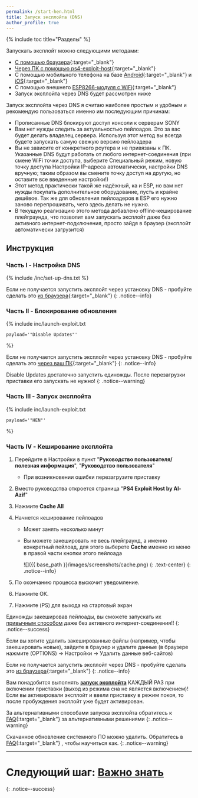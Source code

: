 ```yaml
---
permalink: /start-hen.html
title: Запуск эксплойта (DNS)
author_profile: true
---
```

{% include toc title="Разделы" %}

Запускать эксплойт можно следующими методами: 
* [С помощью браузера](start-hen-browser){:target="_blank"}
* [Через ПК с помощью ps4-exploit-host](payloads){:target="_blank"}
* С помощью мобильного телефона на базе [Android](https://4pda.ru/forum/index.php?showtopic=885825&view=findpost&p=70298081){:target="_blank"} и [iOS](https://vk.com/@jailbreakps4-instrukciya-dlya-zapuska-eksploita-s-pomoschu-ios){:target="_blank"}
* С помощью внешнего [ESP8266-модуля с WiFi](https://4pda.ru/forum/index.php?showtopic=885825&st=1520#entry73705006){:target="_blank"}
* Запуск эксплойта через DNS будет рассмотрен ниже 
	
Запуск эксплойта через DNS я считаю наиболее простым и удобным и рекомендую пользоваться именно им последующим причинам:
* Прописанные DNS блокируют доступ консоли к серверам SONY
* Вам нет нужды следить за актуальностью пейлоадов. Это за вас будет делать владелец сервера. Используя этот метод вы всегда будете запускать самую свежую версию пейлоадера
* Вы не зависите от конкретного роутера и не привязаны к ПК. Указанные DNS будут работать от любого интернет-соединения (при смене WiFi точки доступа, выберите Специальный режим, новую точку доступа Настройки IP-адреса автоматически, настройки DNS вручную; таким образом вы смените точку доступ на другую, но оставите все введенные настройки!)
* Этот метод практически такой же надёжный, ка и ESP, но вам нет нужды покупать дополнительное оборудование, пусть и крайне дешёвое. Так же для обновления пейлоадеров в ESP его нужно заново перепрошивать, чего здесь делать не нужно. 
* В текущую реализацию этого метода добавлено offline-кеширование плейграунда, что позволит вам запускать эксплойт даже без активного интернет-подключения, просто зайдя в браузер (эксплойт автоматически загрузится)


## Инструкция
		
### Часть I - Настройка DNS
		
{% include /inc/set-up-dns.txt %}

Если не получается запустить эксплойт через установку DNS - пробуйте сделать это [из браузера](start-hen-browser){:target="_blank"}
{: .notice--info}

### Часть II - Блокирование обновления

{% include inc/launch-exploit.txt 

	payload='"Disable Updates"'

%}

Если не получается запустить эксплойт через установку DNS - пробуйте сделать это [через ваш ПК](payloads){:target="_blank"}
{: .notice--info}

Disable Updates достаточно запустить единожды. После перезагрузки приставки его запускать не нужно!
{: .notice--warning}

### Часть III - Запуск эксплойта

{% include inc/launch-exploit.txt 

	payload='"HEN"'

%}

### Часть IV - Кеширование эксплойта

1. Перейдите в Настройки в пункт "**Руководство пользователя/полезная информация**", "**Руководство пользователя**"
	+ При возникновении ошибки перезагрузите приставку
1. Вместо руководства откроется страница "**PS4 Exploit Host by Al-Azif**" 
1. Нажмите **Cache All**
1. Начнется кеширование пейлоадов
	* Может занять несколько минут
	* Вы можете закешировать не весь плейграунд, а именно конкретный пейлоад, для этого выберете **Cache** именно из меню в правой части кнопки этого пейлоада 
	
		![]({{ base_path }}/images/screenshots/cache.png) 
		{: .text-center}
		{: .notice--info}


1. По окончанию процесса выскочит уведомление.
1. Нажмите ОК.
1. Нажмите (PS) для выхода на стартовый экран

Единожды закешировав пейлоады, вы сможете запускать их [привычным способом](#%D0%A7%D0%B0%D1%81%D1%82%D1%8C-iii---%D0%97%D0%B0%D0%BF%D1%83%D1%81%D0%BA-%D1%8D%D0%BA%D1%81%D0%BF%D0%BB%D0%BE%D0%B9%D1%82%D0%B0) даже без активного интернет-соединения!!
{: .notice--success}

Если вы хотите удалить закешированные файлы (например, чтобы закешировать новые), зайдите в браузер и удалите данные (в браузере нажмите (OPTIONS) -> Настройки -> Удалить данные веб-сайтов)

Если не получается запустить эксплойт через DNS - пробуйте сделать это [из браузера](start-hen-browser){:target="_blank"}
{: .notice--info}

Вам понадобится выполнять **[запуск эксплойта](#%D0%A7%D0%B0%D1%81%D1%82%D1%8C-iii---%D0%97%D0%B0%D0%BF%D1%83%D1%81%D0%BA-%D1%8D%D0%BA%D1%81%D0%BF%D0%BB%D0%BE%D0%B9%D1%82%D0%B0)** КАЖДЫЙ РАЗ при включении приставки (выход из режима сна не является включением)! Если вы активировали эксплойт и ввели приставку в режим покоя, то после пробуждения эксплойт уже будет активирован. 

За альтернативными способами запуска эксплойта обратитесь к [FAQ](faq#%D0%B2-%D0%BC%D0%BE%D0%B6%D0%BD%D0%BE-%D0%BB%D0%B8-%D1%85%D0%BE%D1%81%D1%82%D0%B8%D1%82%D1%8C-%D1%8D%D0%BA%D1%81%D0%BF%D0%BB%D0%BE%D0%B9%D1%82-%D0%BD%D0%B0-%D0%BC%D0%BE%D0%B1%D0%B8%D0%BB%D1%8C%D0%BD%D0%BE%D0%BC-%D1%82%D0%B5%D0%BB%D0%B5%D1%84%D0%BE%D0%BD%D0%B5){:target="_blank"} за альтернативными решениями
{: .notice--warning}

Скачанное обновление системного ПО можно удалить. Обратитесь в [FAQ](faq#%D0%B2-%D0%BF%D1%80%D0%B8%D1%81%D1%82%D0%B0%D0%B2%D0%BA%D0%B0-%D1%81%D0%BA%D0%B0%D1%87%D0%B0%D0%BB%D0%B0-%D0%BE%D0%B1%D0%BD%D0%BE%D0%B2%D0%BB%D0%B5%D0%BD%D0%B8%D0%B5-%D0%B8-%D0%BF%D1%80%D0%BE%D1%81%D0%B8%D1%82-%D0%BE%D0%B1%D0%BD%D0%BE%D0%B2%D0%B8%D1%82%D1%8C%D1%81%D1%8F-%D0%BA%D0%B0%D0%BA-%D1%83%D0%B4%D0%B0%D0%BB%D0%B8%D1%82%D1%8C){:target="_blank"} , чтобы научиться как.
{: .notice--warning}

___

# Следующий шаг: [Важно знать](info) 
{: .notice--success}
